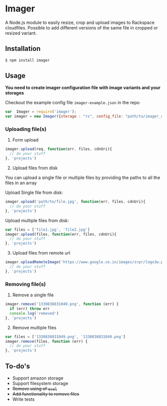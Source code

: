 Imager
=============

A Node.js module to easily resize, crop and upload images to Rackspace cloudfiles. Possible to add different versions of the same file in cropped or resized variant.

## Installation
```sh
$ npm install imager
```

## Usage
**You need to create imager configuration file with image variants and your storages**

Checkout the example config file `imager-example.json` in the repo

```js
var  Imager = require('imager');
var imager = new Imager({storage : "rs", config_file: "path/to/imager_config.json"})
```
### Uploading file(s)

1. Form upload

  ```js
  imager.upload(req, function(err, files, cdnUri){
    // do your stuff
  }, 'projects')
  ```

2. Upload files from disk

  You can upload a single file or multiple files by providing the paths to all the files
  in an array

  Upload Single file from disk:

  ```js
  imager.upload('path/to/file.jpg', function(err, files, cdnUri){
    // do your stuff
  }, 'projects')
  ```

  Upload multiple files from disk:

  ```js
  var files = ['file1.jpg', 'file2.jpg']
  imager.upload(files, function(err, files, cdnUri){
    // do your stuff
  }, 'projects')
  ```

3. Upload files from remote url

  ```js
  imager.uploadRemoteImage('https://www.google.co.in/images/srpr/logo3w.png', function(err, files, cdnUri){
    // do your stuff
  }, 'projects')
  ```

### Removing file(s)

1. Remove a single file

  ```js
  imager.remove('1330838831049.png', function (err) {
    if (err) throw err
    console.log('removed')
  }, 'projects')
  ```

2. Remove multiple files

  ```js
  var files = ['1330838831049.png', '1330838831049.png']
  imager.remove(files, function (err) {
    // do your stuff
  }, 'projects')
  ```

## To-do's
* Support amazon storage
* Support filesystem storage
* <strike>Remove using of `eval`</strike>
* <strike>Add functionality to remove files</strike>
* Write tests

